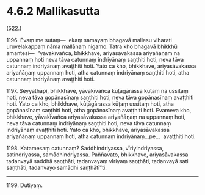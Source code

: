 # 4.6.2 Mallikasutta

(522.)

1196\. Evaṃ me sutaṃ—  ekaṃ samayaṃ bhagavā mallesu viharati uruvelakappaṃ nāma mallānaṃ nigamo. Tatra kho bhagavā bhikkhū āmantesi—  “yāvakīvañca, bhikkhave, ariyasāvakassa ariyañāṇaṃ na uppannaṃ hoti neva tāva catunnaṃ indriyānaṃ saṇṭhiti hoti, neva tāva catunnaṃ indriyānaṃ avaṭṭhiti hoti. Yato ca kho, bhikkhave, ariyasāvakassa ariyañāṇaṃ uppannaṃ hoti, atha catunnaṃ indriyānaṃ saṇṭhiti hoti, atha catunnaṃ indriyānaṃ avaṭṭhiti hoti.

1197\. Seyyathāpi, bhikkhave, yāvakīvañca kūṭāgārassa kūṭaṃ na ussitaṃ hoti, neva tāva gopānasīnaṃ saṇṭhiti hoti, neva tāva gopānasīnaṃ avaṭṭhiti hoti. Yato ca kho, bhikkhave, kūṭāgārassa kūṭaṃ ussitaṃ hoti, atha gopānasīnaṃ saṇṭhiti hoti, atha gopānasīnaṃ avaṭṭhiti hoti. Evameva kho, bhikkhave, yāvakīvañca ariyasāvakassa ariyañāṇaṃ na uppannaṃ hoti, neva tāva catunnaṃ indriyānaṃ saṇṭhiti hoti, neva tāva catunnaṃ indriyānaṃ avaṭṭhiti hoti. Yato ca kho, bhikkhave, ariyasāvakassa ariyañāṇaṃ uppannaṃ hoti, atha catunnaṃ indriyānaṃ…pe…  avaṭṭhiti hoti.

1198\. Katamesaṃ catunnaṃ? Saddhindriyassa, vīriyindriyassa, satindriyassa, samādhindriyassa. Paññavato, bhikkhave, ariyasāvakassa tadanvayā saddhā saṇṭhāti, tadanvayaṃ vīriyaṃ saṇṭhāti, tadanvayā sati saṇṭhāti, tadanvayo samādhi saṇṭhātī”ti.

---

1199\. Dutiyaṃ.
